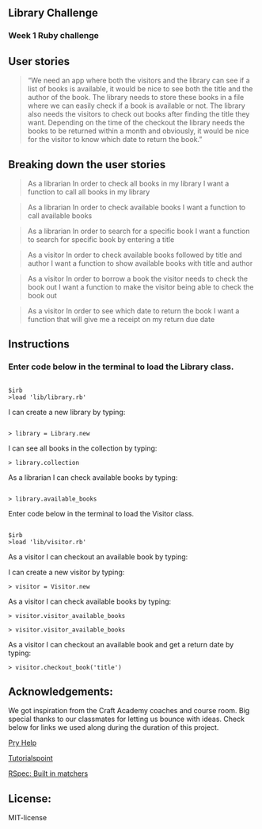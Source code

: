 ## Library Challenge

### Week 1 Ruby challenge

## User stories

> “We need an app where both the visitors and the library can see if a list of books is available, it would be nice to see both the title and the author of the book. The library needs to store these books in a file where we can easily check if a book is available or not. The library also needs the visitors to check out books after finding the title they want. Depending on the time of the checkout the library needs the books to be returned within a month and obviously, it would be nice for the visitor to know which date to return the book.”

## Breaking down the user stories

> As a librarian
> In order to check all books in my library
> I want a function to call all books in my library

> As a librarian
> In order to check available books
> I want a function to call available books

> As a librarian
> In order to search for a specific book
> I want a function to search for specific book by entering a title

> As a visitor
> In order to check available books followed by title and author
> I want a function to show available books with title and author

> As a visitor
> In order to borrow a book the visitor needs to check the book out
> I want a function to make the visitor being able to check the book out

> As a visitor
> In order to see which date to return the book
> I want a function that will give me a receipt on my return due date

## Instructions

### Enter code below in the terminal to load the Library class.

```

$irb
>load 'lib/library.rb'

```

I can create a new library by typing:

```

> library = Library.new

```

I can see all books in the collection by typing:

```
> library.collection

```

As a librarian I can check available books by typing:

```

> library.available_books

```

Enter code below in the terminal to load the Visitor class.

```

$irb
>load 'lib/visitor.rb'

```

As a visitor I can checkout an available book by typing:

I can create a new visitor by typing:

```
> visitor = Visitor.new
```

As a visitor I can check available books by typing:

```
> visitor.visitor_available_books
```

```
> visitor.visitor_available_books
```

As a visitor I can checkout an available book and get a
return date by typing:

```
> visitor.checkout_book('title')
```

## Acknowledgements:

We got inspiration from the Craft Academy coaches and course room. Big special thanks to our classmates for letting us bounce with ideas. Check below for links we used along during the duration of this project.

[Pry Help](https://github.com/pry/pry#commands)

[Tutorialspoint](https://www.tutorialspoint.com/ruby/index.htm)

[RSpec: Built in matchers](https://relishapp.com/rspec/rspec-expectations/v/3-4/docs/built-in-matchers/)

## License:

MIT-license
